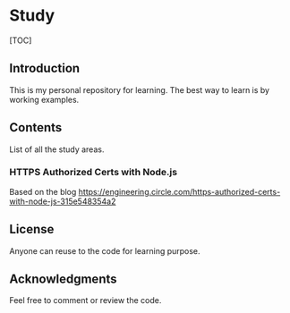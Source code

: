 # Study

[TOC]

## Introduction
This is my personal repository for learning. The best way to learn is by working examples.

## Contents
List of all the study areas.

### HTTPS Authorized Certs with Node.js
Based on the blog https://engineering.circle.com/https-authorized-certs-with-node-js-315e548354a2


## License
Anyone can reuse to the code for learning purpose.

## Acknowledgments
Feel free to comment or review the code.
